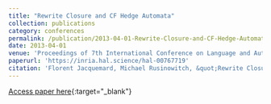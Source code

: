 ```yaml
---
title: "Rewrite Closure and CF Hedge Automata"
collection: publications
category: conferences
permalink: /publication/2013-04-01-Rewrite-Closure-and-CF-Hedge-Automata
date: 2013-04-01
venue: 'Proceedings of 7th International Conference on Language and Automata Theory and Application, Springer LNCS 7810'
paperurl: 'https://inria.hal.science/hal-00767719'
citation: 'Florent Jacquemard, Michael Rusinowitch, &quot;Rewrite Closure and CF Hedge Automata&quot; In the proceedings of 7th International Conference on Language and Automata Theory and Application, Springer LNCS 7810, 2013.'
---
```

[Access paper here](https://doi.org/10.1007/978-3-642-37064-9_33){:target="_blank"}
